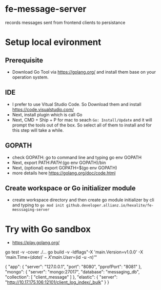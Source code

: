 # fe-message-server
records messages sent from frontend clients to persistance

# Setup local evironment
## Prerequisite
- Download Go Tool via https://golang.org/ and install them base on your operation system.
  
## IDE
- I prefer to use Vitual Studio Code. So Download them and install https://code.visualstudio.com/
- Next, install plugin which is call Go
- Next, CMD + Ship + P for mac to seach `Go: Install/Update` and it will prompt the tools out of the box. So select all of them to install and for this step will take a while.

## GOPATH
- check GOPATH: go to command line and typing go env GOPATH
- Next, export PATH:$PATH:$(go env GOPATH)/bin
- Next, (optional) export GOPATH=$(go env GOPATH)
- more details here https://golang.org/doc/code.html

## Create workspace or Go initializer module
- create workspace directory and then create go module initializer by cli and typing to `go mod init github.developer.allianz.io/hexalite/fe-messsaging-server`

# Try with Go sandbox
- https://play.golang.org/


go test -v -cover ./...
go build -v -ldflags"-X 'main.Version=v1.0.0' -X 'main.Time=$(date)' -X 'main.User=$(id -u -n)'"

{
  "app": {
    "server": "127.0.0.1",
    "port": "8080",
    "pprofPort": "8081"
  },
  "mongo": {
    "server": "mongo:27017",
    "database": "messaging_db",
    "collection": [
      "client_message"
    ]
  },
  "elastic": {
    "server": "http://10.17.175.106:12101/client_log_index/_bulk"
  }
}